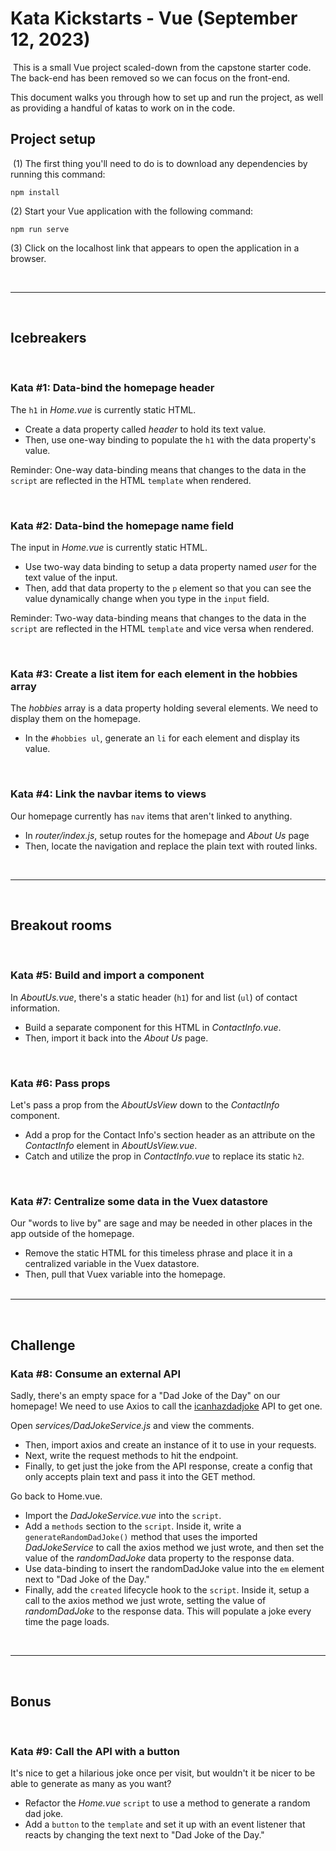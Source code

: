# Kata Kickstarts - Vue (September 12, 2023)
​
This is a small Vue project scaled-down from the capstone starter code. The back-end has been removed so we can focus on the front-end. 

This document walks you through how to set up and run the project, as well as providing a handful of katas to work on in the code.
​
## Project setup
​
(1) The first thing you'll need to do is to download any dependencies by running this command:
​
```
npm install
```

(2) Start your Vue application with the following command:
​
```
npm run serve
```

(3) Click on the localhost link that appears to open the application in a browser.

<br>
<hr>
<br>

## Icebreakers

<br>

### Kata #1: Data-bind the homepage header

The ```h1``` in *Home.vue* is currently static HTML.

- Create a data property called *header* to hold its text value.
- Then, use one-way binding to populate the ```h1``` with the data property's value.

Reminder: One-way data-binding means that changes to the data in the ```script``` are reflected in the HTML ```template``` when rendered.

<br>

### Kata #2: Data-bind the homepage name field

The input in *Home.vue* is currently static HTML.

- Use two-way data binding to setup a data property named *user* for the text value of the input.
- Then, add that data property to the ```p``` element so that you can see the value dynamically change when you type in the ```input``` field.

Reminder: Two-way data-binding means that changes to the data in the ```script``` are reflected in the HTML ```template``` and vice versa when rendered.

<br>

### Kata #3: Create a list item for each element in the hobbies array

The *hobbies* array is a data property holding several elements. We need to display them on the homepage.

- In the ```#hobbies ul```, generate an ```li``` for each element and display its value.

<br>

### Kata #4: Link the navbar items to views

Our homepage currently has ```nav``` items that aren't linked to anything.

- In *router/index.js*, setup routes for the homepage and *About Us* page
- Then, locate the navigation and replace the plain text with routed links.

<br>
<hr>
<br>

## Breakout rooms

<br>

### Kata #5: Build and import a component

In *AboutUs.vue*, there's a static header (```h1```) for and list (```ul```) of contact information.

- Build a separate component for this HTML in *ContactInfo.vue*.
- Then, import it back into the *About Us* page.

<br>

### Kata #6: Pass props

Let's pass a prop from the *AboutUsView* down to the *ContactInfo* component.

- Add a prop for the Contact Info's section header as an attribute on the *ContactInfo* element in *AboutUsView.vue*.
- Catch and utilize the prop in *ContactInfo.vue* to replace its static ```h2```.

<br>

### Kata #7: Centralize some data in the Vuex datastore

Our "words to live by" are sage and may be needed in other places in the app outside of the homepage.

- Remove the static HTML for this timeless phrase and place it in a centralized variable in the Vuex datastore.
- Then, pull that Vuex variable into the homepage.
​
<br><br>
<hr>
<br>

## Challenge

### Kata #8: Consume an external API

Sadly, there's an empty space for a "Dad Joke of the Day" on our homepage! We need to use Axios to call the [icanhazdadjoke](https://icanhazdadjoke.com/api) API to get one.

Open *services/DadJokeService.js* and view the comments.
- Then, import axios and create an instance of it to use in your requests.
- Next, write the request methods to hit the endpoint.
- Finally, to get just the joke from the API response, create a config that only accepts plain text and pass it into the GET method.

Go back to Home.vue.
- Import the *DadJokeService.vue* into the ```script```.
- Add a ```methods``` section to the ```script```. Inside it, write a ```generateRandomDadJoke()``` method that uses the imported *DadJokeService* to call the axios method we just wrote, and then set the value of the *randomDadJoke* data property to the response data.
- Use data-binding to insert the randomDadJoke value into the ```em``` element next to "Dad Joke of the Day."
- Finally, add the ```created``` lifecycle hook to the ```script```. Inside it, setup a call to the axios method we just wrote, setting the value of *randomDadJoke* to the response data. This will populate a joke every time the page loads.

<br>
<hr>
<br>

## Bonus 

<br>

### Kata #9: Call the API with a button

It's nice to get a hilarious joke once per visit, but wouldn't it be nicer to be able to generate as many as you want?

- Refactor the *Home.vue* ```script``` to use a method to generate a random dad joke.
- Add a ```button``` to the ```template``` and set it up with an event listener that reacts by changing the text next to "Dad Joke of the Day."